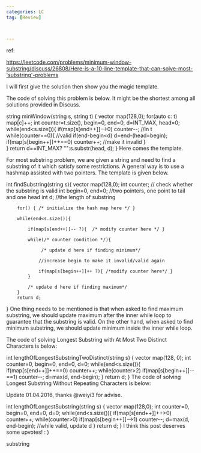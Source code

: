 ```yaml
---
categories: LC
tag: [Review] 



---
```




ref:

https://leetcode.com/problems/minimum-window-substring/discuss/26808/Here-is-a-10-line-template-that-can-solve-most-'substring'-problems

I will first give the solution then show you the magic template.

The code of solving this problem is below. It might be the shortest among all solutions provided in Discuss.

string minWindow(string s, string t) {
        vector<int> map(128,0);
        for(auto c: t) map[c]++;
        int counter=t.size(), begin=0, end=0, d=INT_MAX, head=0;
        while(end<s.size()){
            if(map[s[end++]]-->0) counter--; //in t
            while(counter==0){ //valid
                if(end-begin<d)  d=end-(head=begin);
                if(map[s[begin++]]++==0) counter++;  //make it invalid
            }  
        }
        return d==INT_MAX? "":s.substr(head, d);
    }
Here comes the template.

For most substring problem, we are given a string and need to find a substring of it which satisfy some restrictions. A general way is to use a hashmap assisted with two pointers. The template is given below.

int findSubstring(string s){
        vector<int> map(128,0);
        int counter; // check whether the substring is valid
        int begin=0, end=0; //two pointers, one point to tail and one  head
        int d; //the length of substring

        for() { /* initialize the hash map here */ }
    
        while(end<s.size()){
    
            if(map[s[end++]]-- ?){  /* modify counter here */ }
    
            while(/* counter condition */){ 
                 
                 /* update d here if finding minimum*/
    
                //increase begin to make it invalid/valid again
                
                if(map[s[begin++]]++ ?){ /*modify counter here*/ }
            }  
    
            /* update d here if finding maximum*/
        }
        return d;
  }
One thing needs to be mentioned is that when asked to find maximum substring, we should update maximum after the inner while loop to guarantee that the substring is valid. On the other hand, when asked to find minimum substring, we should update minimum inside the inner while loop.

The code of solving Longest Substring with At Most Two Distinct Characters is below:

int lengthOfLongestSubstringTwoDistinct(string s) {
        vector<int> map(128, 0);
        int counter=0, begin=0, end=0, d=0; 
        while(end<s.size()){
            if(map[s[end++]]++==0) counter++;
            while(counter>2) if(map[s[begin++]]--==1) counter--;
            d=max(d, end-begin);
        }
        return d;
    }
The code of solving Longest Substring Without Repeating Characters is below:

Update 01.04.2016, thanks @weiyi3 for advise.

int lengthOfLongestSubstring(string s) {
        vector<int> map(128,0);
        int counter=0, begin=0, end=0, d=0; 
        while(end<s.size()){
            if(map[s[end++]]++>0) counter++; 
            while(counter>0) if(map[s[begin++]]-->1) counter--;
            d=max(d, end-begin); //while valid, update d
        }
        return d;
    }
I think this post deserves some upvotes! : )

substring